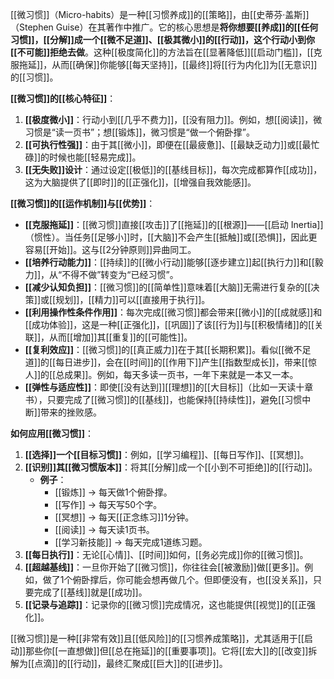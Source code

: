 [[微习惯]]（Micro-habits）是一种[[习惯养成]]的[[策略]]，由[[史蒂芬·盖斯]]（Stephen Guise）在其著作中推广。它的核心思想是**将你想要[[养成]]的[[任何习惯]]，[[分解]]成一个[[微不足道]]、[[极其微小]]的[[行动]]，这个行动小到你[[不可能]]拒绝去做**。这种[[极度简化]]的方法旨在[[显著降低]][[启动门槛]]，[[克服拖延]]，从而[[确保]]你能够[[每天坚持]]，[[最终]]将[[行为内化]]为[[无意识]]的[[习惯]]。

**[[微习惯]]的[[核心特征]]**：

1.  **[[极度微小]]**：行动小到[[几乎不费力]]，[[没有阻力]]。例如，想[[阅读]]，微习惯是“读一页书”；想[[锻炼]]，微习惯是“做一个俯卧撑”。
2.  **[[可执行性强]]**：由于其[[微小]]，即便在[[最疲惫]]、[[最缺乏动力]]或[[最忙碌]]的时候也能[[轻易完成]]。
3.  **[[无失败]]设计**：通过设定[[极低]]的[[基线目标]]，每次完成都算作[[成功]]，这为大脑提供了[[即时]]的[[正强化]]，[[增强自我效能感]]。

**[[微习惯]]的[[运作机制]]与[[优势]]**：

*   **[[克服拖延]]**：[[微习惯]]直接[[攻击]]了[[拖延]]的[[根源]]——[[启动 Inertia]]（惯性）。当任务[[足够小]]时，[[大脑]]不会产生[[抵触]]或[[恐惧]]，因此更容易[[开始]]。这与[[2分钟原则]]异曲同工。
*   **[[培养行动能力]]**：[[持续]]的[[微小行动]]能够[[逐步建立]]起[[执行力]]和[[毅力]]，从“不得不做”转变为“已经习惯”。
*   **[[减少认知负担]]**：[[微习惯]]的[[简单性]]意味着[[大脑]]无需进行复杂的[[决策]]或[[规划]]，[[精力]]可以[[直接用于执行]]。
*   **[[利用操作性条件作用]]**：每次完成[[微习惯]]都会带来[[微小]]的[[成就感]]和[[成功体验]]，这是一种[[正强化]]，[[巩固]]了该[[行为]]与[[积极情绪]]的[[关联]]，从而[[增加]]其[[重复]]的[[可能性]]。
*   **[[复利效应]]**：[[微习惯]]的[[真正威力]]在于其[[长期积累]]。看似[[微不足道]]的[[每日进步]]，会在[[时间]]的[[作用下]]产生[[指数型成长]]，带来[[惊人]]的[[总成果]]。例如，每天多读一页书，一年下来就是一本又一本。
*   **[[弹性与适应性]]**：即使[[没有达到]][[理想]]的[[大目标]]（比如一天读十章书），只要完成了[[微习惯]]的[[基线]]，也能保持[[持续性]]，避免[[习惯中断]]带来的挫败感。

**如何应用[[微习惯]]**：

1.  **[[选择]]一个[[目标习惯]]**：例如，[[学习编程]]、[[每日写作]]、[[冥想]]。
2.  **[[识别]]其[[微习惯版本]]**：将其[[分解]]成一个[[小到不可拒绝]]的[[行动]]。
    *   **例子**：
        *   [[锻炼]] → 每天做1个俯卧撑。
        *   [[写作]] → 每天写50个字。
        *   [[冥想]] → 每天[[正念练习]]1分钟。
        *   [[阅读]] → 每天读1页书。
        *   [[学习新技能]] → 每天完成1道练习题。
3.  **[[每日执行]]**：无论[[心情]]、[[时间]]如何，[[务必完成]]你的[[微习惯]]。
4.  **[[超越基线]]**：一旦你开始了[[微习惯]]，你往往会[[被激励]]做[[更多]]。例如，做了1个俯卧撑后，你可能会想再做几个。但即便没有，也[[没关系]]，只要完成了[[基线]]就是[[成功]]。
5.  **[[记录与追踪]]**：记录你的[[微习惯]]完成情况，这也能提供[[视觉]]的[[正强化]]。

[[微习惯]]是一种[[非常有效]]且[[低风险]]的[[习惯养成策略]]，尤其适用于[[启动]]那些你[[一直想做]]但[[总在拖延]]的[[重要事项]]。它将[[宏大]]的[[改变]]拆解为[[点滴]]的[[行动]]，最终汇聚成[[巨大]]的[[进步]]。